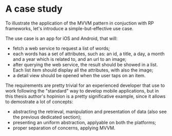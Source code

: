 # A case study

To illustrate the application of the MVVM pattern in conjuction with RP frameworks, let's introduce a simple-but-effective use case.

The use case is an app for iOS and Android, that will:
- fetch a web service to request a list of words;
- each words has a set of attributes, such as: an id, a title, a day, a month and a year which is related to, and an url to an image;
- after querying the web service, the result should be showed in a list. Each list item should display all the attributes, with also the image;
- a detail view should be opened when the user taps on an item.

The requirements are pretty trivial for an experienced developer that use to work following the "standard" way to develop mobile applications, but in this thesis author's hopinion is a pretty significative example, since it allows to demostrate a lot of concepts:
- abstracting the retrieval, manipulation and presentation of data (also see the previous dedicated section);
- presenting an uniform abstraction, applyable on both the platforms;
- proper separation of concerns, applying MVVM.
